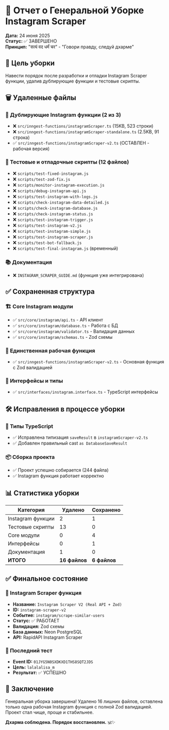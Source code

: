 # 🧹 Отчет о Генеральной Уборке Instagram Scraper

**Дата:** 24 июня 2025  
**Статус:** ✅ ЗАВЕРШЕНО  
**Принцип:** "सत्यं वद धर्मं चर" - "Говори правду, следуй дхарме"

## 🎯 Цель уборки

Навести порядок после разработки и отладки Instagram Scraper функции, удалив дублирующие функции и тестовые скрипты.

## 🗑️ Удаленные файлы

### 📱 Дублирующие Instagram функции (2 из 3)

- ❌ `src/inngest-functions/instagramScraper.ts` (15KB, 523 строки)
- ❌ `src/inngest-functions/instagramScraper-standalone.ts` (2.5KB, 91 строка)
- ✅ `src/inngest-functions/instagramScraper-v2.ts` (ОСТАВЛЕН - рабочая версия)

### 🧪 Тестовые и отладочные скрипты (12 файлов)

- ❌ `scripts/test-fixed-instagram.js`
- ❌ `scripts/test-zod-fix.js`
- ❌ `scripts/monitor-instagram-execution.js`
- ❌ `scripts/debug-instagram-api.js`
- ❌ `scripts/test-instagram-with-logs.js`
- ❌ `scripts/check-instagram-data-detailed.js`
- ❌ `scripts/check-instagram-database.js`
- ❌ `scripts/check-instagram-status.js`
- ❌ `scripts/test-instagram-trigger.js`
- ❌ `scripts/test-instagram-v2.js`
- ❌ `scripts/test-instagram-simple.js`
- ❌ `scripts/test-instagram-scraper.js`
- ❌ `scripts/test-bot-fallback.js`
- ❌ `scripts/test-final-instagram.js` (временный)

### 📚 Документация

- ❌ `INSTAGRAM_SCRAPER_GUIDE.md` (функция уже интегрирована)

## ✅ Сохраненная структура

### 🏗️ Core Instagram модули

- ✅ `src/core/instagram/api.ts` - API клиент
- ✅ `src/core/instagram/database.ts` - Работа с БД
- ✅ `src/core/instagram/validator.ts` - Валидация данных
- ✅ `src/core/instagram/schemas.ts` - Zod схемы

### 🎯 Единственная рабочая функция

- ✅ `src/inngest-functions/instagramScraper-v2.ts` - Основная функция с Zod валидацией

### 🔧 Интерфейсы и типы

- ✅ `src/interfaces/instagram.interface.ts` - TypeScript интерфейсы

## 🛠️ Исправления в процессе уборки

### 🔧 Типы TypeScript

- ✅ Исправлена типизация `saveResult` в `instagramScraper-v2.ts`
- ✅ Добавлен правильный cast `as DatabaseSaveResult`

### 📦 Сборка проекта

- ✅ Проект успешно собирается (244 файла)
- ✅ Instagram функция работает корректно

## 📊 Статистика уборки

| Категория         | Удалено       | Сохранено    |
| ----------------- | ------------- | ------------ |
| Instagram функции | 2             | 1            |
| Тестовые скрипты  | 13            | 0            |
| Core модули       | 0             | 4            |
| Интерфейсы        | 0             | 1            |
| Документация      | 1             | 0            |
| **ИТОГО**         | **16 файлов** | **6 файлов** |

## ✅ Финальное состояние

### 🎯 Instagram Scraper функция

- **Название:** `Instagram Scraper V2 (Real API + Zod)`
- **ID:** `instagram-scraper-v2`
- **Событие:** `instagram/scrape-similar-users`
- **Статус:** ✅ РАБОТАЕТ
- **Валидация:** Zod схемы
- **База данных:** Neon PostgreSQL
- **API:** RapidAPI Instagram Scraper

### 🧪 Последний тест

- **Event ID:** `01JYG5N0SXDKXD1THS8SQT2JDS`
- **Цель:** `lalalalisa_m`
- **Результат:** ✅ УСПЕШНО

## 🙏 Заключение

Генеральная уборка завершена! Удалено 16 лишних файлов, оставлена только одна рабочая Instagram функция с полной Zod валидацией. Проект стал чище, проще и стабильнее.

**Дхарма соблюдена. Порядок восстановлен.** 🕉️✨
